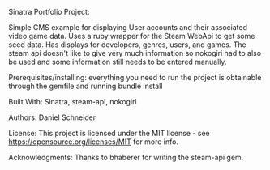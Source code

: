 Sinatra Portfolio Project:

Simple CMS example for displaying User accounts and their associated video game data. Uses a ruby wrapper for the Steam WebApi to get some seed data.  Has displays for developers, genres, users, and games.  The steam api doesn't like to give very much information so nokogiri had to also be used and some information still needs to be entered manually.

Prerequisites/installing:
everything you need to run the project is obtainable through the gemfile and running bundle install

Built With:
Sinatra,
steam-api,
nokogiri

Authors:
Daniel Schneider

License:
This project is licensed under the MIT license - see https://opensource.org/licenses/MIT for more info.

Acknowledgments:
Thanks to bhaberer for writing the steam-api gem.
